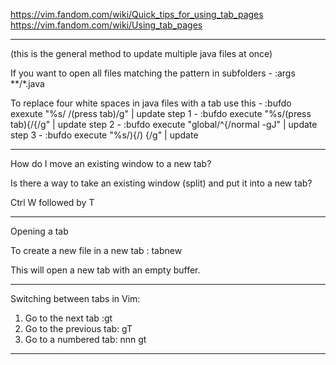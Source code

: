 https://vim.fandom.com/wiki/Quick_tips_for_using_tab_pages
https://vim.fandom.com/wiki/Using_tab_pages

-------------------------------------------------------------------------------------
(this is the general method to update multiple java files at once)

If you want to open all files matching the pattern in subfolders - :args **/*.java

To replace four white spaces in java files with a tab use this - :bufdo exexute "%s/    /(press tab)/g" | update
step 1 - :bufdo execute "%s/(press tab){/{/g" | update
step 2 - :bufdo execute "global/^{/normal -gJ" | update
step 3 - :bufdo execute "%s/){/) {/g" | update

-------------------------------------------------------------------------------------
How do I move an existing window to a new tab?

Is there a way to take an existing window (split) and put it into a new tab?

Ctrl W followed by T

-------------------------------------------------------------------------------------
 Opening a tab 
 
 To create a new file in a new tab : tabnew
 
 This will open a new tab with an empty buffer.  
 
-------------------------------------------------------------------------------------
 Switching between tabs in Vim:  
 
1. Go to the next tab :gt 
1. Go to the previous tab: gT 
1. Go to a numbered tab: nnn gt 
 
-------------------------------------------------------------------------------------  
